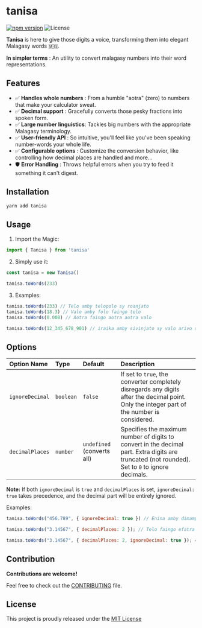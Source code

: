 # tanisa

[![npm version](https://badge.fury.io/js/tanisa.svg)](https://www.npmjs.com/package/tanisa)
![License](https://img.shields.io/badge/License-MIT-yellow.svg)

**Tanisa** is here to give those digits a voice, transforming them into elegant Malagasy words 🇲🇬.

**In simpler terms** : An utility to convert malagasy numbers into their word representations.

## Features

- ✅ **Handles whole numbers** : From a humble "aotra" (zero) to numbers that make your calculator sweat.
- ✅ **Decimal support** : Gracefully converts those pesky fractions into spoken form.
- ✅ **Large number linguistics**: Tackles big numbers with the appropriate Malagasy terminology.
- ✅ **User-friendly API** : So intuitive, you'll feel like you've been speaking number-words your whole life.
- ✅ **Configurable options** : Customize the conversion behavior, like controlling how decimal places are handled and more...
- 🛡️ **Error Handling** : Throws helpful errors when you try to feed it something it can't digest.

## Installation

```js
yarn add tanisa
```

## Usage

1. Import the Magic:

```ts
import { Tanisa } from 'tanisa'
```

2. Simply use it:

```ts
const tanisa = new Tanisa()

tanisa.toWords(233)
```

3. Examples:

```js
tanisa.toWords(233) // Telo amby telopolo sy roanjato
tanisa.toWords(18.3) // Valo amby folo faingo telo
tanisa.toWords(0.008) // Aotra faingo aotra aotra valo

tanisa.toWords(12_345_678_901) // iraika amby sivinjato sy valo arivo sy fito alina sy enina hetsy sy dimy tapitrisa sy efatra safatsiroa sy telo tsitamboisa sy roa lavitrisa sy iray alinkisa
```

## Options

| Option Name     | Type      | Default                    | Description                                                                                                                                     |
| :-------------- | :-------- | :------------------------- | :---------------------------------------------------------------------------------------------------------------------------------------------- |
| `ignoreDecimal` | `boolean` | `false`                    | If set to `true`, the converter completely disregards any digits after the decimal point. Only the integer part of the number is considered.    |
| `decimalPlaces` | `number`  | `undefined` (converts all) | Specifies the maximum number of digits to convert in the decimal part. Extra digits are truncated (not rounded). Set to `0` to ignore decimals. |

**Note:** If both `ignoreDecimal` is `true` and `decimalPlaces` is set, `ignoreDecimal: true` takes precedence, and the decimal part will be entirely ignored.

Examples:

```js
tanisa.toWords("456.789", { ignoreDecimal: true }) // Enina amby dimampolo sy efajato

tanisa.toWords("3.14567", { decimalPlaces: 2 }); // Telo faingo efatra amby folo

tanisa.toWords("3.14567", { decimalPlaces: 2, ignoreDecimal: true }); ==>  // Telo
```

## Contribution

**Contributions are welcome!**

Feel free to check out the [CONTRIBUTING](https://github.com/nifaliana/tanisa/blob/main/CONTRIBUTING.md) file.

## License

This project is proudly released under the [MIT License](https://github.com/nifaliana/tanisa/blob/main/LICENSE)
